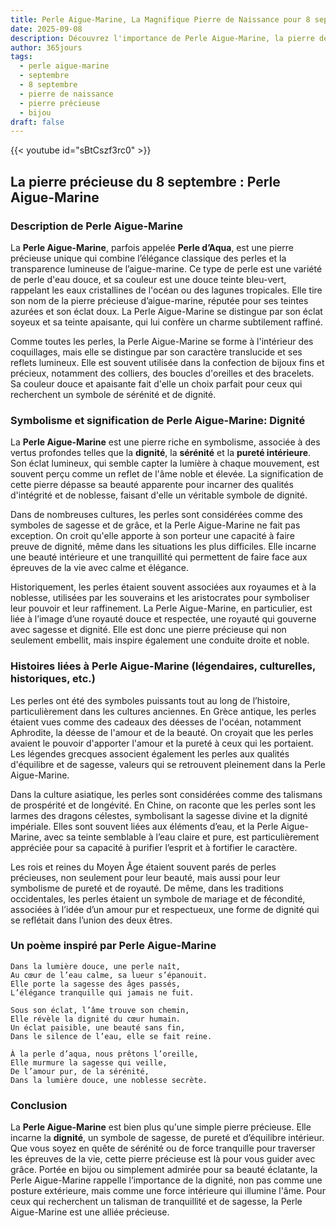 ```yaml
---
title: Perle Aigue-Marine, La Magnifique Pierre de Naissance pour 8 septembre
date: 2025-09-08
description: Découvrez l'importance de Perle Aigue-Marine, la pierre de naissance du 8 septembre qui symbolise Dignité. Laissez sa beauté et sa signification illuminer votre journée.
author: 365jours
tags:
  - perle aigue-marine
  - septembre
  - 8 septembre
  - pierre de naissance
  - pierre précieuse
  - bijou
draft: false
---
```


{{< youtube id="sBtCszf3rc0" >}}

## La pierre précieuse du 8 septembre : Perle Aigue-Marine

### Description de Perle Aigue-Marine

La **Perle Aigue-Marine**, parfois appelée **Perle d’Aqua**, est une pierre précieuse unique qui combine l’élégance classique des perles et la transparence lumineuse de l’aigue-marine. Ce type de perle est une variété de perle d'eau douce, et sa couleur est une douce teinte bleu-vert, rappelant les eaux cristallines de l'océan ou des lagunes tropicales. Elle tire son nom de la pierre précieuse d’aigue-marine, réputée pour ses teintes azurées et son éclat doux. La Perle Aigue-Marine se distingue par son éclat soyeux et sa teinte apaisante, qui lui confère un charme subtilement raffiné.

Comme toutes les perles, la Perle Aigue-Marine se forme à l'intérieur des coquillages, mais elle se distingue par son caractère translucide et ses reflets lumineux. Elle est souvent utilisée dans la confection de bijoux fins et précieux, notamment des colliers, des boucles d'oreilles et des bracelets. Sa couleur douce et apaisante fait d'elle un choix parfait pour ceux qui recherchent un symbole de sérénité et de dignité.

### Symbolisme et signification de Perle Aigue-Marine: Dignité

La **Perle Aigue-Marine** est une pierre riche en symbolisme, associée à des vertus profondes telles que la **dignité**, la **sérénité** et la **pureté intérieure**. Son éclat lumineux, qui semble capter la lumière à chaque mouvement, est souvent perçu comme un reflet de l'âme noble et élevée. La signification de cette pierre dépasse sa beauté apparente pour incarner des qualités d'intégrité et de noblesse, faisant d'elle un véritable symbole de dignité.

Dans de nombreuses cultures, les perles sont considérées comme des symboles de sagesse et de grâce, et la Perle Aigue-Marine ne fait pas exception. On croit qu'elle apporte à son porteur une capacité à faire preuve de dignité, même dans les situations les plus difficiles. Elle incarne une beauté intérieure et une tranquillité qui permettent de faire face aux épreuves de la vie avec calme et élégance.

Historiquement, les perles étaient souvent associées aux royaumes et à la noblesse, utilisées par les souverains et les aristocrates pour symboliser leur pouvoir et leur raffinement. La Perle Aigue-Marine, en particulier, est liée à l’image d’une royauté douce et respectée, une royauté qui gouverne avec sagesse et dignité. Elle est donc une pierre précieuse qui non seulement embellit, mais inspire également une conduite droite et noble.

### Histoires liées à Perle Aigue-Marine (légendaires, culturelles, historiques, etc.)

Les perles ont été des symboles puissants tout au long de l’histoire, particulièrement dans les cultures anciennes. En Grèce antique, les perles étaient vues comme des cadeaux des déesses de l'océan, notamment Aphrodite, la déesse de l'amour et de la beauté. On croyait que les perles avaient le pouvoir d'apporter l'amour et la pureté à ceux qui les portaient. Les légendes grecques associent également les perles aux qualités d'équilibre et de sagesse, valeurs qui se retrouvent pleinement dans la Perle Aigue-Marine.

Dans la culture asiatique, les perles sont considérées comme des talismans de prospérité et de longévité. En Chine, on raconte que les perles sont les larmes des dragons célestes, symbolisant la sagesse divine et la dignité impériale. Elles sont souvent liées aux éléments d’eau, et la Perle Aigue-Marine, avec sa teinte semblable à l’eau claire et pure, est particulièrement appréciée pour sa capacité à purifier l’esprit et à fortifier le caractère.

Les rois et reines du Moyen Âge étaient souvent parés de perles précieuses, non seulement pour leur beauté, mais aussi pour leur symbolisme de pureté et de royauté. De même, dans les traditions occidentales, les perles étaient un symbole de mariage et de fécondité, associées à l’idée d’un amour pur et respectueux, une forme de dignité qui se reflétait dans l’union des deux êtres.

### Un poème inspiré par Perle Aigue-Marine

	Dans la lumière douce, une perle naît,  
	Au cœur de l’eau calme, sa lueur s’épanouit.  
	Elle porte la sagesse des âges passés,  
	L’élégance tranquille qui jamais ne fuit.
	
	Sous son éclat, l’âme trouve son chemin,  
	Elle révèle la dignité du cœur humain.  
	Un éclat paisible, une beauté sans fin,  
	Dans le silence de l’eau, elle se fait reine.
	
	À la perle d’aqua, nous prêtons l’oreille,  
	Elle murmure la sagesse qui veille,  
	De l’amour pur, de la sérénité,  
	Dans la lumière douce, une noblesse secrète.

### Conclusion

La **Perle Aigue-Marine** est bien plus qu'une simple pierre précieuse. Elle incarne la **dignité**, un symbole de sagesse, de pureté et d’équilibre intérieur. Que vous soyez en quête de sérénité ou de force tranquille pour traverser les épreuves de la vie, cette pierre précieuse est là pour vous guider avec grâce. Portée en bijou ou simplement admirée pour sa beauté éclatante, la Perle Aigue-Marine rappelle l’importance de la dignité, non pas comme une posture extérieure, mais comme une force intérieure qui illumine l'âme. Pour ceux qui recherchent un talisman de tranquillité et de sagesse, la Perle Aigue-Marine est une alliée précieuse.